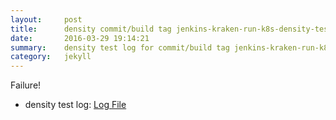 ```yaml
---
layout:     post
title:      density commit/build tag jenkins-kraken-run-k8s-density-tests-4-30
date:       2016-03-29 19:14:21
summary:    density test log for commit/build tag jenkins-kraken-run-k8s-density-tests-4-30.
category:   jekyll
---
```


Failure!

- density test log: [Log File](http://s3-us-west-2.amazonaws.com/kraken-e2e-logs/density/jenkins-kraken-run-k8s-density-tests-4-30.log)
